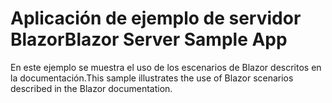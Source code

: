 # <a name="blazor-server-sample-app"></a><span data-ttu-id="ef23f-101">Aplicación de ejemplo de servidor Blazor</span><span class="sxs-lookup"><span data-stu-id="ef23f-101">Blazor Server Sample App</span></span>

<span data-ttu-id="ef23f-102">En este ejemplo se muestra el uso de los escenarios de Blazor descritos en la documentación.</span><span class="sxs-lookup"><span data-stu-id="ef23f-102">This sample illustrates the use of Blazor scenarios described in the Blazor documentation.</span></span>
